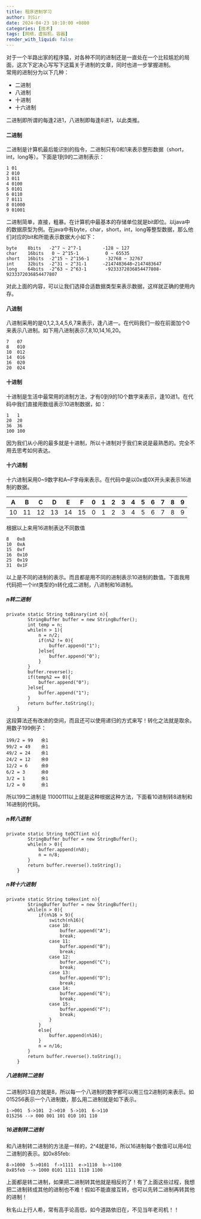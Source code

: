 ```yaml
---
title: 程序进制学习
author: 刘Sir
date: 2024-04-23 10:10:00 +0800
categories: [技术]
tags: [网络，虚拟机，容器]
render_with_liquid: false
---  
```

对于一个半路出家的程序猿，对各种不同的进制还是一直处在一个比较尴尬的局面，这次下定决心写写下这篇关于进制的文章，同时也进一步掌握进制。  
常用的进制分为以下几种：  
* 二进制
* 八进制
* 十进制
* 十六进制    
  
二进制即所谓的每逢2进1，八进制即每逢8进1，以此类推。
#### 二进制 
二进制是计算机最后能识别的指令，二进制只有0和1来表示整形数据（short，int，long等）。下面是1到9的二进制表示：
```
1 01
2 010
3 011
4 0100
5 0101
6 0110
7 0111
8 01000
9 01001
```
二进制简单，直接，粗暴。在计算机中最基本的存储单位就是bit即位。以java中的数据原型为例。在java中有byte，char，short，int，long等整型数据，那么他们对应的bit和所能表示数据大小如下：
```
byte    8bits   -2^7 ~ 2^7-1        -128 ~ 127
char    16bits   0 ~ 2^15-1          0 ~ 65535
short   16bits  -2^15 ~ 2^156-1      -32768 ~ 32767  
int     32bits  -2^31 ~ 2^31-1      -2147483648~2147483647 
long    64bits  -2^63 ~ 2^63-1       -9233372036854477808-9233372036854477807
```
对此上面的内容，可以让我们选择合适数据类型来表示数据，这样就正确的使用内存。   
#### 八进制
八进制采用的是0,1,2,3,4,5,6,7来表示，逢八进一。在代码我们一般在前面加个0来表示八进制。如下用八进制表示7,8,10,14,16,20。
```
7   07
8   010
10  012
14  016
16  020
20  024

```
#### 十进制
十进制是生活中最常用的进制方法，才有0到9的10个数字来表示，逢10进1。在代码中我们直接用数组表示10进制数据，如：
```
1   1
20  20
36  36
100 100
```
因为我们从小用的最多就是十进制，所以十进制对于我们来说是最熟悉的。完全不用去思考如何表达。
#### 十六进制
十六进制采用0~9数字和A~F字母来表示。在代码中是以0x或0X开头来表示16进制的数据。

A | B| C| D| E| F| 0 |1| 2| 3| 4| 5| 6| 7|8|9
---|---|---|---|---|---|---|------|---|---|---|---|---|---|---|---
10 | 11|12| 13| 14| 15| 0| 1|2| 3| 4| 5| 6|7| 8| 9
根据以上来用16进制表达不同数值
```
8   0x8
10  0xA
15  0xf
16  0x10
25  0x19
31  0x1F

```
以上是不同的进制的表示。而且都是用不同的进制表示10进制的数值。下面我用代码把一个int类型的n转化成二进制，八进制和16进制。
##### n转二进制
```
private static String toBinary(int n){
		StringBuffer buffer = new StringBuffer();
		int temp = n;
		while(n > 1){
			n = n/2;
			if(n%2 != 0){
				buffer.append("1");
			}else{
				buffer.append("0");
			}
		}
		buffer.reverse();
		if(temp%2 == 0){
			buffer.append("0");
		}else{
			buffer.append("1");
		}
		return buffer.toString();
	}
```
这段算法还有改进的空间，而且还可以使用递归的方式来写！转化之法就是取余。用数子199例子：
```
199/2 = 99   余1
99/2 = 49    余1
49/2 = 24    余1
24/2 = 12    余0
12/2 = 6     余0
6/2 = 3      余0
3/2 = 1      余1
1/2 = 0      余1   
```
所以199二进制是 11000111以上就是这种根据这种方法，下面看10进制转8进制和16进制的代码。
##### n转八进制
```
private static String toOCT(int n){
		StringBuffer buffer = new StringBuffer();
		while(n > 0){
			buffer.append(n%8);
			n = n/8;
		}
		return buffer.reverse().toString();
	}
```
##### n转十六进制
```
private static String toHex(int n){
		StringBuffer buffer = new StringBuffer();
		while(n > 0){
			if(n%16 > 9){
				switch(n%16){
				case 10:
					buffer.append("A");
					break;
				case 11:
					buffer.append("B");
					break;
				case 12:
					buffer.append("C");
					break;
				case 13:
					buffer.append("D");
					break;
				case 14:
					buffer.append("E");
					break;
				case 15:
					buffer.append("F");
					break;
				}
			}
			else{
				buffer.append(n%16);
			}
			n = n/16;
		}
		return buffer.reverse().toString();
	}
```
##### 八进制转二进制
二进制的3自方就是8，所以每一个八进制的数字都可以用三位2进制的来表示。如015256表示一个八进制数，那么用二进制就是如下表示。
```
1->001  5->101  2->010  5->101  6->110  
015256 --> 000 001 101 010 101 110

```
##### 16进制转二进制
和八进制转二进制的方法是一样的，2^4就是16，所以16进制每个数值可以用4位二进制的表示。如0x85feb:
```
8->1000  5->0101  f->1111  e->1110  b->1100
0x85feb --> 1000 0101 1111 1110 1100

```
上面都是转二进制，如果把二进制转其他就是相反的了！有了上面这些过程，我想把二进制转成其他的进制也不难！假如不能直接互转，也可以先转二进制再转其他的进制！

秋名山上行人希，常有高手论高低，如今道路依旧在，不见当年老司机！！

